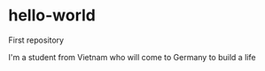 # hello-world
First repository

I'm a student from Vietnam who will come to Germany to build a life
